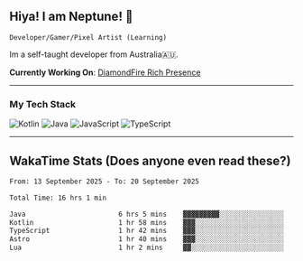 ## Hiya! I am Neptune! 👋

`Developer/Gamer/Pixel Artist (Learning)`

Im a self-taught developer from Australia🇦🇺.

**Currently Working On**: [DiamondFire Rich Presence](https://github.com/neptunethefox/DiamondFireRPC)

---

### My Tech Stack
<img src="https://img.shields.io/badge/kotlin-%230095d5.svg?logo=kotlin&logoColor=white&style=for-the-badge" alt="Kotlin" /> <img src="https://img.shields.io/badge/java-%23ed8b00.svg?logo=openjdk&logoColor=white&style=for-the-badge" alt="Java" /> <img src="https://img.shields.io/badge/javascript-%23323330.svg?logo=javascript&logoColor=%23F7DF1E&style=for-the-badge" alt="JavaScript" /> <img src="https://img.shields.io/badge/typescript-%23007acc.svg?logo=typescript&logoColor=white&style=for-the-badge" alt="TypeScript" />

---
## WakaTime Stats (Does anyone even read these?)

<!--START_SECTION:waka-->

```txt
From: 13 September 2025 - To: 20 September 2025

Total Time: 16 hrs 1 min

Java                       6 hrs 5 mins    ▓▓▓▓▓▓▓▓▓░░░░░░░░░░░░░░░░   37.99 %
Kotlin                     1 hr 58 mins    ▓▓▓░░░░░░░░░░░░░░░░░░░░░░   12.30 %
TypeScript                 1 hr 42 mins    ▓▓▓░░░░░░░░░░░░░░░░░░░░░░   10.69 %
Astro                      1 hr 40 mins    ▓▓▓░░░░░░░░░░░░░░░░░░░░░░   10.41 %
Lua                        1 hr 2 mins     ▓▓░░░░░░░░░░░░░░░░░░░░░░░   06.55 %
```

<!--END_SECTION:waka-->
